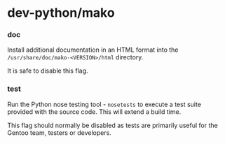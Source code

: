 # dev-python/mako

### doc
Install additional documentation in an HTML format into the `/usr/share/doc/mako-<VERSION>/html` directory.

It is safe to disable this flag.

### test
Run the Python nose testing tool - `nosetests` to execute a test suite provided with the source code. This will extend a build time.

This flag should normally be disabled as tests are primarily useful for the Gentoo team, testers or developers.
